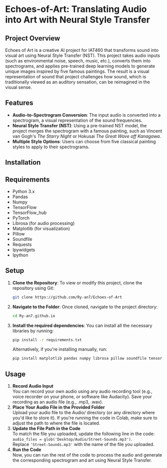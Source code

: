 # Echoes-of-Art: Translating Audio into Art with Neural Style Transfer

## Project Overview

Echoes of Art is a creative AI project for IAT460 that transforms sound into visual art using Neural Style Transfer (NST). This project takes audio inputs (such as environmental noise, speech, music, etc.), converts them into spectrograms, and applies pre-trained deep learning models to generate unique images inspired by five famous paintings. The result is a visual representation of sound that project challenges how sound, which is traditionally viewed as an auditory sensation, can be reimagined in the visual sense.

## Features
- **Audio-to-Spectrogram Conversion**: The input audio is converted into a spectrogram, a visual representation of the sound frequencies.
- **Neural Style Transfer (NST)**: Using a pre-trained NST model, the project merges the spectrogram with a famous painting, such as Vincent van Gogh's *The Starry Night* or Hokusai *The Great Wave off Kanagawa*.
- **Multiple Style Options**: Users can choose from five classical painting styles to apply to their spectrograms.

## Installation
## Requirements
- Python 3.x
- Pandas
- Numpy
- TensorFlow
- TensorFlow_hub
- PyTorch
- Librosa (for audio processing)
- Matplotlib (for visualization)
- Pillow
- Soundfile
- Requests
- Ipywidgets
- Ipython

## Setup
1. **Clone the Repository**: To view or modify this project, clone the repository using Git:
   ```bash
   git clone https://github.com/Ry-an7/Echoes-of-Art
   ```
2. **Navigate to the Folder**: Once cloned, navigate to the project directory:
    ``` bash
    cd Ry-an7.github.io
    ```
3. **Install the required dependencies**: You can install all the necessary libraries by running:
    ``` bash
    pip install -r requirements.txt
    ```
    Alternatively, if you're installing manually, run:
    ``` bash
    pip install matplotlib pandas numpy librosa pillow soundfile tensorflow tensorflow_hub requests ipywidgets ipython
    ```
## Usage
1. **Record Audio Input**<br>
     You can record your own audio using any audio recording tool (e.g., voice recorder on your phone, or software like Audacity). Save your recording as an audio file (e.g., .mp3, .wav).
2. **Place Your Audio File in the Provided Folder**<br>
     Upload your audio file to the Audio/ directory (or any directory where you'd like to store it). If you're running the code in Colab, make sure to adjust the path to where the file is located.
3. **Update the File Path in the Code**<br>
      To match the file you uploaded, update the following line in the code: `audio_files = glob('Desktop/Audio/Street-Sounds.mp3')`.<br> Replace `'Street-Sounds.mp3'` with the name of the file you uploaded.
4. **Run the Code**<br>
     Now, you can run the rest of the code to process the audio and generate the corresponding spectrogram and art using Neural Style Transfer.
